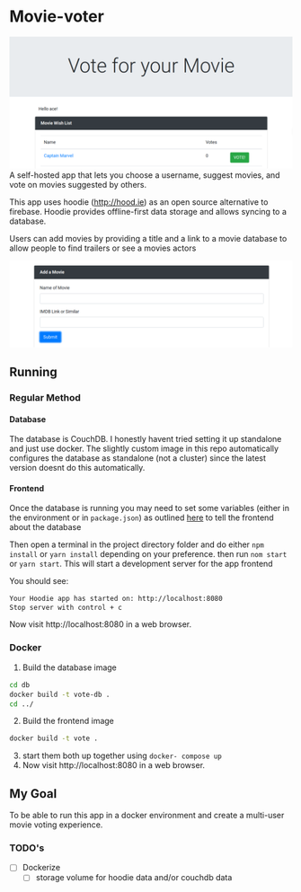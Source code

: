 # Movie-voter
![](screenshots/topbanner.png)
A self-hosted app that lets you choose a username, suggest movies, and vote on movies suggested by others.


This app uses hoodie (http://hood.ie) as an open source alternative to firebase. Hoodie provides offline-first data storage and allows syncing to a database. 


Users can add movies by providing a title and a link to a movie database to allow people to find trailers or see a movies actors

![](screenshots/addmovie.png)


## Running

### Regular Method

#### Database
The database is CouchDB. I honestly havent tried setting it up standalone and just use docker. The slightly custom image in this repo automatically configures the database as standalone (not a cluster) since the latest version doesnt do this automatically.

#### Frontend

Once the database is running you may need to set some variables (either in the environment or in `package.json`) as outlined [here](http://docs.hood.ie/en/latest/guides/configuration.html) to tell the frontend about the database

Then open a terminal in the project directory folder and do either `npm install` or `yarn install` depending on your preference. then run `nom start` or `yarn start`. This will start a development server for the app frontend

You should see:
```
Your Hoodie app has started on: http://localhost:8080
Stop server with control + c
```

Now visit http://localhost:8080 in a web browser.

### Docker

1. Build the database image
```bash
cd db
docker build -t vote-db .
cd ../
```
2. Build the frontend image

```bash
docker build -t vote .
```
3. start them both up together using `docker- compose up`
4. Now visit http://localhost:8080 in a web browser.

## My Goal

To be able to run this app in a docker environment and create a multi-user movie voting experience.

### TODO's
- [ ] Dockerize
  - [ ] storage volume for hoodie data and/or couchdb data
